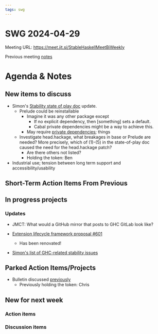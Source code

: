 ```yaml
---
tags: swg
---
```


SWG 2024-04-29
==============

Meeting URL: https://meet.jit.si/StableHaskellMeetBiWeekly

Previous meeting [notes](https://github.com/haskellfoundation/stability/blob/main/meetings/2024-04-15.md)

# Agenda & Notes

## New items to discuss

  - Simon's [Stability state of play
    doc](https://docs.google.com/document/d/1sX_rXHx8Mj3Kae9GalR2BwZ5-xzl7UpnpMBwl4dqsWY/edit)
    update.
    - Prelude could be reinstallable
      - Imagine it was any other package except
        - If no explicit dependency, then [something] sets a default.
        - Cabal private dependencies might be a way to achieve this.
      - May require [private dependencies](https://github.com/haskell/cabal/issues/4035); things
    - Investigate head.hackage, what breakages in base or Prelude are needed?  More precisely, which
      of (1)-(5) in the state-of-play doc caused the need for the head.hackage patch?
      - Are there others not listed?
      - Holding the token: Ben
  - Industrial use; tension between long term support and accessibility/usability

## Short-Term Action Items From Previous


## In progress projects
### Updates

  - JMCT: What would a GitHub mirror that posts to GHC GitLab look like?

  - [Extension lifecycle framework proposal
    #601](https://github.com/ghc-proposals/ghc-proposals/pull/601)
    - Has been renovated!

  - [Simon's list of GHC-related stability
    issues](https://docs.google.com/document/d/1sX_rXHx8Mj3Kae9GalR2BwZ5-xzl7UpnpMBwl4dqsWY/edit?usp=sharing)

## Parked Action Items/Projects

  - Bulletin discussed
    [previously](https://github.com/haskellfoundation/stability/blob/main/meetings/2022-10-17.md)
    - Previously holding the token: Chris


## New for next week

### Action items

### Discussion items
